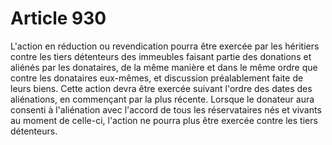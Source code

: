 # Article 930

L'action en réduction ou revendication pourra être exercée par les héritiers contre les tiers détenteurs des immeubles faisant partie des donations et aliénés par les donataires, de la même manière et dans le même ordre que contre les donataires eux-mêmes, et discussion préalablement faite de leurs biens. Cette action devra être exercée suivant l'ordre des dates des aliénations, en commençant par la plus récente.   Lorsque le donateur aura consenti à l'aliénation avec l'accord de tous les réservataires nés et vivants au moment de celle-ci, l'action ne pourra plus être exercée contre les tiers détenteurs.